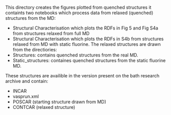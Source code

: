 This directory creates the figures plotted from quenched structures it containts two notebooks which process data from relaxed (quenched) structures from the MD:
- Structural Characterisation which plots the RDFs in Fig 5 and Fig S4a from structures relaxed from full MD
- Structural Characterisation  which plots the RDFs in S4b from structures relaxed from MD with static fluorine.
The relaxed structures are drawn from the directiories:
- Structures: contains quenched structures from the real MD.
- Static_structures: containes quenched structures from the static fluorine MD.

These structures are availible in the version present on the bath research archive and contain:
- INCAR
- vasprun.xml
- POSCAR (starting structure drawn from MD)
- CONTCAR (relaxed structure)
